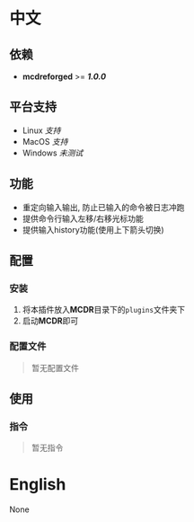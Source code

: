 

# 中文

## 依赖
- **mcdreforged** >= ***1.0.0***

## 平台支持
- Linux *支持*
- MacOS *支持*
- Windows *未测试*

## 功能
- 重定向输入输出, 防止已输入的命令被日志冲跑
- 提供命令行输入左移/右移光标功能
- 提供输入history功能(使用上下箭头切换)

## 配置

### 安装
1. 将本插件放入**MCDR**目录下的`plugins`文件夹下
2. 启动**MCDR**即可

### 配置文件

> 暂无配置文件

## 使用
### 指令

> 暂无指令

# English
None
